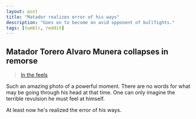 ```yaml
---
layout: post
title: "Matador realizes error of his ways"
description: "Goes on to become an avid opponent of bullfights."
tags: [tumblr, reddit]
---
```


## Matador Torero Alvaro Munera collapses in remorse

<blockquote class="imgur-embed-pub" lang="en" data-id="OaUp7NX"><a href="//imgur.com/OaUp7NX">In the feels</a></blockquote><script async src="//s.imgur.com/min/embed.js" charset="utf-8"></script>

Such an amazing photo of a powerful moment. There are no words for what may be going through his head at that time. One can only imagine the terrible revulsion he must feel at himself.

At least now he's realized the error of his ways.
